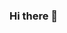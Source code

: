 ### Hi there 👋

<!--
**anu1712/anu1712** is a ✨ _special_ ✨ repository because its `README.md` (this file) appears on your GitHub profile.


